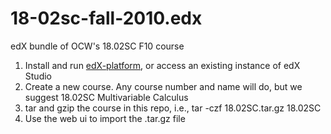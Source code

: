 18-02sc-fall-2010.edx
=====================

edX bundle of OCW's 18.02SC F10 course 

1. Install and run [edX-platform](http://github.com/edx/edx-platform), or access an existing instance of edX Studio
2. Create a new course. Any course number and name will do, but we suggest 18.02SC Multivariable Calculus
3. tar and gzip the course in this repo, i.e.,
tar -czf 18.02SC.tar.gz 18.02SC
4. Use the web ui to import the .tar.gz file

